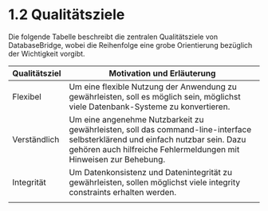 # 1.2 Qualitätsziele

Die folgende Tabelle beschreibt die zentralen Qualitätsziele von DatabaseBridge, wobei die Reihenfolge eine grobe Orientierung bezüglich der  Wichtigkeit vorgibt.

| Qualitätsziel | Motivation und Erläuterung                                   |
| ------------- | ------------------------------------------------------------ |
| Flexibel      | Um eine flexible Nutzung der Anwendung zu gewährleisten, soll es möglich sein, möglichst viele Datenbank-Systeme zu konvertieren. |
| Verständlich  | Um eine angenehme Nutzbarkeit zu gewährleisten, soll das command-line-interface selbsterklärend und einfach nutzbar sein. Dazu gehören auch hilfreiche Fehlermeldungen mit Hinweisen zur Behebung. |
| Integrität    | Um Datenkonsistenz und Datenintegrität zu gewährleisten, sollen möglichst viele integrity constraints erhalten werden. |
|               |                                                              |


